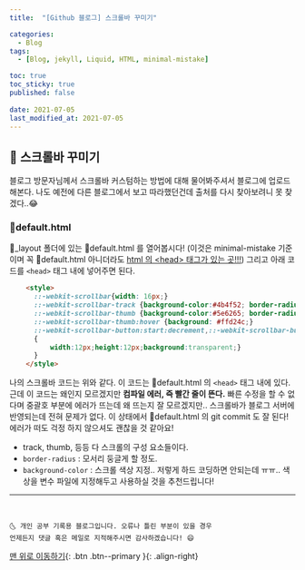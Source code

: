 ```yaml
---
title:  "[Github 블로그] 스크롤바 꾸미기" 

categories:
  - Blog
tags:
  - [Blog, jekyll, Liquid, HTML, minimal-mistake]

toc: true
toc_sticky: true
published: false
 
date: 2021-07-05
last_modified_at: 2021-07-05
---
```


## 🚀 스크롤바 꾸미기

블로그 방문자님께서 스크롤바 커스텀하는 방법에 대해 물어봐주셔서 블로그에 업로드 해본다. 나도 예전에 다른 블로그에서 보고 따라했던건데 출처를 다시 찾아보려니 못 찾겠다..😂

### 📜default.html

📂_layout 폴더에 있는 📜default.html 를 열어봅시다! (이것은 minimal-mistake 기준이며 꼭 📜default.html 아니더라도 <u>html 의 \<head> 태그가 있는 곳!!!</u>) 그리고 아래 코드를 `<head>` 태그 내에 넣어주면 된다.

```html
    <style> 
      ::-webkit-scrollbar{width: 16px;}
      ::-webkit-scrollbar-track {background-color:#4b4f52; border-radius: 16px;}
      ::-webkit-scrollbar-thumb {background-color:#5e6265; border-radius: 16px;}
      ::-webkit-scrollbar-thumb:hover {background: #ffd24c;}
      ::-webkit-scrollbar-button:start:decrement,::-webkit-scrollbar-button:end:increment 
      {
          width:12px;height:12px;background:transparent;}
      } 
    </style>
```

나의 스크롤바 코드는 위와 같다. 이 코드는 📜default.html 의 `<head>` 태그 내에 있다. 근데 이 코드는 왜인지 모르겠지만 **컴파일 에러, 즉 빨간 줄이 뜬다.** 빠른 수정을 할 수 없다며 중괄호 부분에 에러가 뜨는데 왜 뜨는지 잘 모르겠지만.. 스크롤바가 블로그 서버에 반영되는데 전혀 문제가 없다. 이 상태에서 📜default.html 의 git commit 도 잘 된다! 에러가 떠도 걱정 하지 않으셔도 괜찮을 것 같아요! 

- track, thumb, 등등 다 스크롤의 구성 요소들이다. 
- `border-radius` : 모서리 둥글게 할 정도. 
- `background-color` : 스크롤 색상 지정.. 저렇게 하드 코딩하면 안되는데 ㅠㅠ.. 색상을 변수 파일에 지정해두고 사용하실 것을 추천드립니다!

***
<br>

    🌜 개인 공부 기록용 블로그입니다. 오류나 틀린 부분이 있을 경우 
    언제든지 댓글 혹은 메일로 지적해주시면 감사하겠습니다! 😄

[맨 위로 이동하기](#){: .btn .btn--primary }{: .align-right}